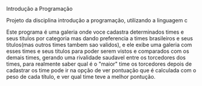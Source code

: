 Introdução a Programação

Projeto da disciplina introdução a programação, utilizando a linguagem c 

Este programa é uma galeria onde voce cadastra determinados times e seus titulos 
por categoria mas dando preferencia a times brasileiros e seus titulos(mas outros 
times tambem sao validos), e ele exibe uma galeria com esses times e seus titulos 
para poder serem vistos e comparados com os demais times, gerando uma 
rivalidade saudavel entre os torcedores dos times, para realmente saber qual é o 
"maior" time os torcedores depois de cadastrar os time pode ir na opção de ver 
pontuação que é calculada com o peso de cada título, e ver qual time teve a melhor 
pontução.
